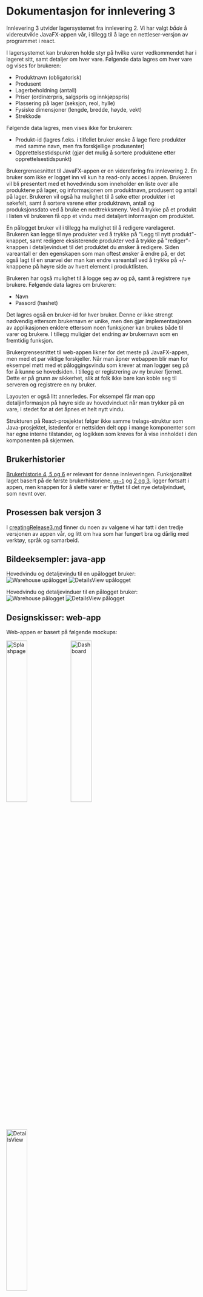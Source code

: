 # Dokumentasjon for innlevering 3

Innlevering 3 utvider lagersystemet fra innlevering 2. Vi har valgt _både_ å videreutvikle JavaFX-appen vår, i tillegg til å lage en nettleser-versjon av programmet i react.

I lagersystemet kan brukeren holde styr på hvilke varer vedkommendet har i lageret sitt, samt detaljer om hver vare. Følgende data lagres om hver vare og vises for brukeren:

- Produktnavn (obligatorisk)
- Produsent
- Lagerbeholdning (antall)
- Priser (ordinærpris, salgspris og innkjøpspris)
- Plassering på lager (seksjon, reol, hylle)
- Fysiske dimensjoner (lengde, bredde, høyde, vekt)
- Strekkode

Følgende data lagres, men vises ikke for brukeren:

- Produkt-id (lagres f.eks. i tilfellet bruker ønske å lage flere produkter med samme navn, men fra forskjellige produsenter)
- Opprettelsestidspunkt (gjør det mulig å sortere produktene etter opprettelsestidspunkt)

Brukergrensesnittet til JavaFX-appen er en videreføring fra innlevering 2. En bruker som ikke er logget inn vil kun ha read-only acces i appen. Brukeren vil bli presentert med et hovedvindu som inneholder en liste over alle produktene på lager, og informasjonen om produktnavn, produsent og antall på lager. Brukeren vil også ha mulighet til å søke etter produkter i et søkefelt, samt å sortere varene etter produktnavn, antall og produksjonsdato ved å bruke en nedtrekksmeny. Ved å trykke på et produkt i listen vil brukeren få opp et vindu med detaljert informasjon om produktet.

En pålogget bruker vil i tillegg ha mulighet til å redigere varelageret. Brukeren kan legge til nye produkter ved å trykke på "Legg til nytt produkt"-knappet, samt redigere eksisterende produkter ved å trykke på "rediger"-knappen i detaljevinduet til det produktet du ønsker å redigere. Siden vareantall er den egenskapen som man oftest ønsker å endre på, er det også lagt til en snarvei der man kan endre vareantall ved å trykke på +/- knappene på høyre side av hvert element i produktlisten.

Brukeren har også mulighet til å logge seg av og på, samt å registrere nye brukere. Følgende data lagres om brukeren:

- Navn
- Passord (hashet)

Det lagres også en bruker-id for hver bruker. Denne er ikke strengt nødvendig ettersom brukernavn er unike, men den gjør implementasjonen av applikasjonen enklere ettersom noen funksjoner kan brukes både til varer og brukere. I tillegg muligjør det endring av brukernavn som en fremtidig funksjon.

Brukergrensesnittet til web-appen likner for det meste på JavaFX-appen, men med et par viktige forskjeller. Når man åpner webappen blir man for eksempel møtt med et påloggingsvindu som krever at man logger seg på for å kunne se hovedsiden. I tillegg er registrering av ny bruker fjernet. Dette er på grunn av sikkerhet, slik at folk ikke bare kan koble seg til serveren og registrere en ny bruker.

Layouten er også litt annerledes. For eksempel får man opp detaljinformasjon på høyre side av hovedvinduet når man trykker på en vare, i stedet for at det åpnes et helt nytt vindu.

Strukturen på React-prosjektet følger ikke samme trelags-struktur som Java-prosjektet, istedenfor er nettsiden delt opp i mange komponenter som har egne interne tilstander, og logikken som kreves for å vise innholdet i den komponenten på skjermen.

## Brukerhistorier

[Brukerhistorie 4, 5 og 6](/docs/release3/userStoriesRelease3.md)
er relevant for denne innleveringen.
Funksjonalitet laget basert på de første brukerhistoriene, [`us-1`](/docs/release1/userStoriesRelease1.md) og [2 og 3](/docs/release2/userStoriesRelease2.md), ligger fortsatt i appen, men knappen for å slette varer er flyttet til det nye detaljvinduet, som nevnt over.

## Prosessen bak versjon 3

I [creatingRelease3.md](/docs/release3/creatingRelease3.md) finner du noen av valgene vi har tatt i den tredje versjonen av appen vår, og litt om hva som har fungert bra og dårlig med verktøy, språk og samarbeid.

## Bildeeksempler: java-app

Hovedvindu og detaljevindu til en upålogget bruker:  
![Warehouse upålogget](/docs/release3/screenshots/Warehouse1_release3.png)
![DetailsView upålogget](/docs/release3/screenshots/DetailsView1_release3.png)

Hovedvindu og detaljevinduer til en pålogget bruker:  
![Warehouse pålogget](/docs/release3/screenshots/Warehouse2_release3.png)
![DetailsView pålogget](/docs/release3/screenshots/DetailsView2_release3.png)

## Designskisser: web-app

Web-appen er basert på følgende mockups:

<img src="docs/release3/mockups/Webapp_Splashpage.png" alt="Splashpage" width="33%" />
<img src="docs/release3/mockups/Webapp_Dashboard.png" alt="Dashboard" width="33%" />
<img src="docs/release3/mockups/Webapp_DetailsView.png" alt="DetailsView" width="33%" />

## Bildeeksempler: web-app

Forside:
![Påloggingsvindu](/docs/release3/screenshots/Webapp_login.png)

Hovedvindu:
![Hovedvindu](/docs/release3/screenshots/Webapp_main.png)
